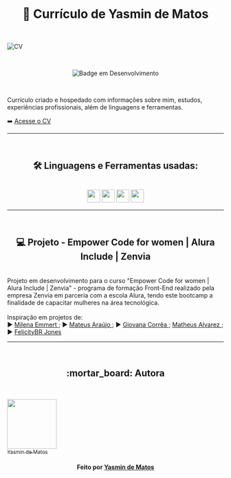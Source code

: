 <h1 align="center"> 📝 Currículo de Yasmin de Matos </h1>

<br>

![CV](https://user-images.githubusercontent.com/98225965/195349486-66d466a7-9470-462d-8d8f-c17d7b2ce19c.png)

<br>

<div style="display: inline_block" align="center">

![Badge em Desenvolvimento](http://img.shields.io/static/v1?label=STATUS&message=EM%20DESENVOLVIMENTO&color=GREEN&style=for-the-badge)</div>
<br>

Currículo criado e hospedado com informações sobre mim, estudos, experiências profissionais, além de linguagens e ferramentas.

➡️  [Acesse o CV](https://yasmindematos.github.io/CV-Yasmin-de-Matos)
  
  <hr>
  <br>
<div style="display: inline_block" align="center">  
<h2 align="center"><strong>🛠  Linguagens e Ferramentas usadas:</strong></h1><br>
  <img width="30" src="https://cdn.jsdelivr.net/gh/devicons/devicon/icons/html5/html5-original.svg" />
  <img width="30" src="https://cdn.jsdelivr.net/gh/devicons/devicon/icons/css3/css3-original.svg" />
  <img width="30" src="https://cdn.jsdelivr.net/gh/devicons/devicon/icons/javascript/javascript-original.svg" />
  <img width="30" src="https://cdn.jsdelivr.net/gh/devicons/devicon/icons/vscode/vscode-original.svg" />
</div>
  



<hr>
<br>
<h2 align="center"><strong>💻 Projeto - Empower Code for women | Alura Include | Zenvia</strong></h1><br>
Projeto em desenvolvimento para o curso "Empower Code for women | Alura Include | Zenvia" - programa de formação Front-End realizado pela empresa Zenvia em parceria com a escola Alura, tendo este bootcamp a finalidade de capacitar mulheres na área tecnológica.
<br>

<br>
Inspiração em projetos de:
<br>
▶️ <a href="https://milenaemmert.github.io/meu-portfolio-web/" target="_blank"> Milena Emmert  </a> ; ▶️ <a href="https://github.com/teteusAraujo/portfolio" target="_blank"> Mateus Araújo  </a> ; ▶️ <a href="https://github.com/giovanadgcorrea/curriculo_giovana_correa" target="_blank"> Giovana Corrêa  </a> ;  <a href="https://github.com/MatheusAlvarez/Pagina-Curriculo/" target="_blank"> Matheus Alvarez </a> ;  ▶️ <a href="https://github.com/felicityBR/felicityBR.github.io" target="_blank"> FelicityBR Jones  </a>
<br>

<hr>
  <br>
<h2 align="center"><strong>:mortar_board: Autora</strong></h1><br> 


[<img src="https://avatars.githubusercontent.com/u/98225965" width=115><br><sub>Yasmin de Matos</sub>](https://github.com/yasmindematos) 


<h4 align="center">
   Feito por  <a href="https://www.linkedin.com/in/yasmindematos/" target="_blank"> Yasmin de Matos </a>
</h4>
